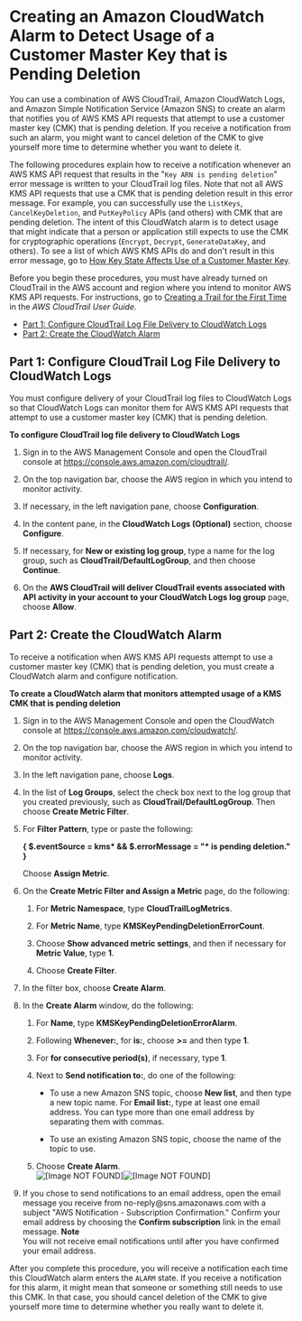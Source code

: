 # Creating an Amazon CloudWatch Alarm to Detect Usage of a Customer Master Key that is Pending Deletion<a name="deleting-keys-creating-cloudwatch-alarm"></a>

You can use a combination of AWS CloudTrail, Amazon CloudWatch Logs, and Amazon Simple Notification Service \(Amazon SNS\) to create an alarm that notifies you of AWS KMS API requests that attempt to use a customer master key \(CMK\) that is pending deletion\. If you receive a notification from such an alarm, you might want to cancel deletion of the CMK to give yourself more time to determine whether you want to delete it\.

The following procedures explain how to receive a notification whenever an AWS KMS API request that results in the "`Key ARN is pending deletion`" error message is written to your CloudTrail log files\. Note that not all AWS KMS API requests that use a CMK that is pending deletion result in this error message\. For example, you can successfully use the `ListKeys`, `CancelKeyDeletion`, and `PutKeyPolicy` APIs \(and others\) with CMK that are pending deletion\. The intent of this CloudWatch alarm is to detect usage that might indicate that a person or application still expects to use the CMK for cryptographic operations \(`Encrypt`, `Decrypt`, `GenerateDataKey`, and others\)\. To see a list of which AWS KMS APIs do and don't result in this error message, go to [How Key State Affects Use of a Customer Master Key](key-state.md)\.

Before you begin these procedures, you must have already turned on CloudTrail in the AWS account and region where you intend to monitor AWS KMS API requests\. For instructions, go to [Creating a Trail for the First Time](http://docs.aws.amazon.com/awscloudtrail/latest/userguide/cloudtrail-create-a-trail-using-the-console-first-time.html) in the *AWS CloudTrail User Guide*\.


+ [Part 1: Configure CloudTrail Log File Delivery to CloudWatch Logs](#deleting-keys-cloudwatch-configure-cloudtrail)
+ [Part 2: Create the CloudWatch Alarm](#deleting-keys-cloudwatch-create-alarm)

## Part 1: Configure CloudTrail Log File Delivery to CloudWatch Logs<a name="deleting-keys-cloudwatch-configure-cloudtrail"></a>

You must configure delivery of your CloudTrail log files to CloudWatch Logs so that CloudWatch Logs can monitor them for AWS KMS API requests that attempt to use a customer master key \(CMK\) that is pending deletion\.

**To configure CloudTrail log file delivery to CloudWatch Logs**

1. Sign in to the AWS Management Console and open the CloudTrail console at [https://console\.aws\.amazon\.com/cloudtrail/](https://console.aws.amazon.com/cloudtrail/)\.

1. On the top navigation bar, choose the AWS region in which you intend to monitor activity\.

1. If necessary, in the left navigation pane, choose **Configuration**\.

1. In the content pane, in the **CloudWatch Logs \(Optional\)** section, choose **Configure**\.

1. If necessary, for **New or existing log group**, type a name for the log group, such as **CloudTrail/DefaultLogGroup**, and then choose **Continue**\.

1. On the **AWS CloudTrail will deliver CloudTrail events associated with API activity in your account to your CloudWatch Logs log group** page, choose **Allow**\.

## Part 2: Create the CloudWatch Alarm<a name="deleting-keys-cloudwatch-create-alarm"></a>

To receive a notification when AWS KMS API requests attempt to use a customer master key \(CMK\) that is pending deletion, you must create a CloudWatch alarm and configure notification\.

**To create a CloudWatch alarm that monitors attempted usage of a KMS CMK that is pending deletion**

1. Sign in to the AWS Management Console and open the CloudWatch console at [https://console\.aws\.amazon\.com/cloudwatch/](https://console.aws.amazon.com/cloudwatch/)\.

1. On the top navigation bar, choose the AWS region in which you intend to monitor activity\.

1. In the left navigation pane, choose **Logs**\.

1. In the list of **Log Groups**, select the check box next to the log group that you created previously, such as **CloudTrail/DefaultLogGroup**\. Then choose **Create Metric Filter**\.

1. For **Filter Pattern**, type or paste the following:

   **\{ $\.eventSource = kms\* && $\.errorMessage = "\* is pending deletion\." \}**

   Choose **Assign Metric**\.

1. On the **Create Metric Filter and Assign a Metric** page, do the following:

   1. For **Metric Namespace**, type **CloudTrailLogMetrics**\.

   1. For **Metric Name**, type **KMSKeyPendingDeletionErrorCount**\.

   1. Choose **Show advanced metric settings**, and then if necessary for **Metric Value**, type **1**\.

   1. Choose **Create Filter**\.

1. In the filter box, choose **Create Alarm**\.

1. In the **Create Alarm** window, do the following:

   1. For **Name**, type **KMSKeyPendingDeletionErrorAlarm**\.

   1. Following **Whenever:**, for **is:**, choose **>=** and then type **1**\.

   1. For **for consecutive period\(s\)**, if necessary, type **1**\.

   1. Next to **Send notification to:**, do one of the following:

      + To use a new Amazon SNS topic, choose **New list**, and then type a new topic name\. For **Email list:**, type at least one email address\. You can type more than one email address by separating them with commas\.

      + To use an existing Amazon SNS topic, choose the name of the topic to use\.

   1. Choose **Create Alarm**\.   
![\[Image NOT FOUND\]](http://docs.aws.amazon.com/kms/latest/developerguide/images/cloudwatch-console-create-alarm.png)![\[Image NOT FOUND\]](http://docs.aws.amazon.com/kms/latest/developerguide/)

1. If you chose to send notifications to an email address, open the email message you receive from no\-reply@sns\.amazonaws\.com with a subject "AWS Notification \- Subscription Confirmation\." Confirm your email address by choosing the **Confirm subscription** link in the email message\.
**Note**  
You will not receive email notifications until after you have confirmed your email address\.

After you complete this procedure, you will receive a notification each time this CloudWatch alarm enters the `ALARM` state\. If you receive a notification for this alarm, it might mean that someone or something still needs to use this CMK\. In that case, you should cancel deletion of the CMK to give yourself more time to determine whether you really want to delete it\.